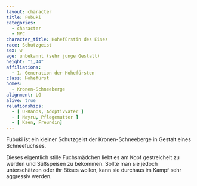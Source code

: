```yaml
---
layout: character
title: Fubuki
categories:
  - character
  - NPC
character_title: Hohefürstin des Eises
race: Schutzgeist
sex: w
age: unbekannt (sehr junge Gestalt)
height: "1,44"
affiliations:
  - 1. Generation der Hohefürsten
class: Hohefürst
homes:
  - Kronen-Schneeberge
alignment: LG
alive: true
relationships:
  - [ U-Ranos, Adoptivvater ]
  - [ Nayru, Pflegemutter ]
  - [ Kaen, Freundin]
---
```


Fubuki ist ein kleiner Schutzgeist der Kronen-Schneeberge in Gestalt eines Schneefuchses.

Dieses eigentlich stille Fuchsmädchen liebt es am Kopf gestreichelt zu werden und Süßspeisen zu bekommen. Sollte man sie
jedoch unterschätzen oder ihr Böses wollen, kann sie durchaus im Kampf sehr aggressiv werden.